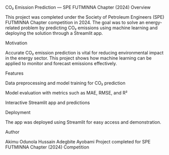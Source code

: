 CO₂ Emission Prediction — SPE FUTMINNA Chapter (2024)
Overview

This project was completed under the Society of Petroleum Engineers (SPE) FUTMINNA Chapter competition in 2024. The goal was to solve an energy-related problem by predicting CO₂ emissions using machine learning and deploying the solution through a Streamlit app.

Motivation

Accurate CO₂ emission prediction is vital for reducing environmental impact in the energy sector. This project shows how machine learning can be applied to monitor and forecast emissions effectively.

Features

Data preprocessing and model training for CO₂ prediction

Model evaluation with metrics such as MAE, RMSE, and R²

Interactive Streamlit app and predictions

Deployment

The app was deployed using Streamlit for easy access and demonstration.

Author

Akimu Odunola Hussain Adegbite Ayobami
Project completed for SPE FUTMINNA Chapter (2024) Competition
